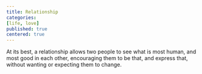 ```yaml
---
title: Relationship
categories:
[life, love]
published: true
centered: true
---
```

At its best,
a relationship
allows two people
to see
what is
most human,
and most good
in each other,
encouraging them
to be that,
and express that,
without wanting
or expecting
them to change.

